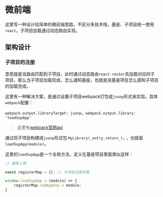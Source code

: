 # 微前端

这里写一种设计较简单的微前端思路，不区分多技术栈，基座、子项目统一使用`react`，子项目加载通过动态路由实现。

## 架构设计

### 子项目的注册

意思就是当路由匹配到子项目，此时通过动态路由`react-router`去加载对应的子项目，那么当子项目加载完成，怎么通知基座，也就是说基座项目怎么感知子项目的加载完成。

这里有一种解决方案，是通过设置子项目webpack打包成`jsonp`形式来实现。具体`webpack`配置：

 `webpack.output.libraryTarget: jsonp`，`webpack.output.library: 'loadSupApp'`

> 这里有[webpack官网api](https://webpack.js.org/configuration/output/#other-targets)

通过将子项目构建成`jsonp`形式包 `MyLibrary(_entry_return_);` ，也就是 `loadSupApp(module)`。

这里的`loadSupApp`是一个全局方法，定义在基座项目里面类似这样：

```js
// 基座工程

const registerMap = {}; // 子项目注册列表

window.loadSupApp = (module) => {
    registerMap.subAppKey = module;
}
```

